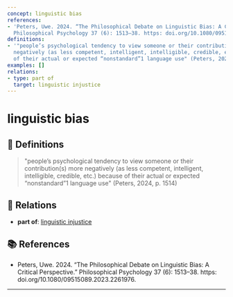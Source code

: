 ```yaml
---
concept: linguistic bias
references:
- 'Peters, Uwe. 2024. “The Philosophical Debate on Linguistic Bias: A Critical Perspective.”
  Philosophical Psychology 37 (6): 1513–38. https: doi.org/10.1080/09515089.2023.2261976.'
definitions:
- '"people’s psychological tendency to view someone or their contribution(s) more
  negatively (as less competent, intelligent, intelligible, credible, etc.) because
  of their actual or expected “nonstandard”1 language use" (Peters, 2024, p. 1514)'
examples: []
relations:
- type: part of
  target: linguistic injustice
---
```


# linguistic bias

## 📖 Definitions

> "people’s psychological tendency to view someone or their contribution(s) more negatively (as less competent, intelligent, intelligible, credible, etc.) because of their actual or expected “nonstandard”1 language use" (Peters, 2024, p. 1514)

## 🔗 Relations

- **part of**: [linguistic injustice](./linguistic-injustice.md)

## 📚 References

- Peters, Uwe. 2024. “The Philosophical Debate on Linguistic Bias: A Critical Perspective.” Philosophical Psychology 37 (6): 1513–38. https: doi.org/10.1080/09515089.2023.2261976.

---

<script src="https://giscus.app/client.js"
                data-repo="natesheehan/conceptcartography"
                data-repo-id="R_kgDOPB5QiQ"
                data-category="General"
                data-category-id="DIC_kwDOPB5Qic4CsAxd"
                data-mapping="pathname"
                data-strict="0"
                data-reactions-enabled="1"
                data-emit-metadata="0"
                data-input-position="bottom"
                data-theme="catppuccin_mocha"
                data-lang="en"
                crossorigin="anonymous"
                async>
        </script>
        